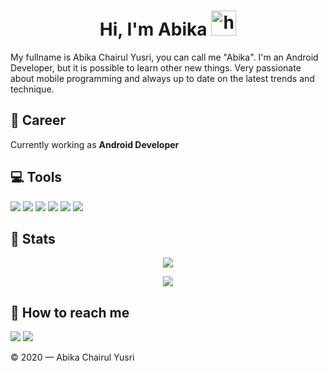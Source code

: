<h1 align="center">Hi, I'm Abika <img src="https://user-images.githubusercontent.com/1303154/88677602-1635ba80-d120-11ea-84d8-d263ba5fc3c0.gif" width="40px" alt="hi"></h1>

My fullname is Abika Chairul Yusri, you can call me "Abika". I'm an Android Developer, but it is possible to learn other new things. Very passionate about mobile programming and always up to date on the latest trends and technique.

## 💼 Career

Currently working as **Android Developer** 

## :computer: Tools

<p>
    <img src="https://img.shields.io/badge/Android Studio-grey?&logo=android" />
    <img src="https://img.shields.io/badge/Kotlin-grey?&logo=kotlin" />
    <img src="https://img.shields.io/badge/Git-grey?logo=git" />
    <img src="https://img.shields.io/badge/GitHub-grey?logo=github" />
    <img src="https://img.shields.io/badge/Gitlab-grey?logo=gitlab" />
    <img src="https://img.shields.io/badge/Postman-grey?logo=postman" />
</p>

## :scroll: Stats

<p align="center">
  <a href="https://github.com/Abikayusri"><img src="https://github-readme-stats.vercel.app/api?username=Abikayusri&hide=issues,prs&bg_color=30,e96443,904e95&title_color=fff&text_color=fff&icon_color=fff&hide_border=true&show_icons=true" /></a>
</p>

<p align="center">
  <a href="https://github.com/Abikayusri"><img src="https://github-readme-stats.vercel.app/api/top-langs?username=Abikayusri&bg_color=30,e96443,904e95&title_color=fff&text_color=fff&hide_border=true&show_icons=true&layout=compact" /></a>
</p>

## :calling: How to reach me

<p>
    <a href="mailto:abikayusri96@gmail.com" target="blank"><img src="https://img.shields.io/badge/abikayusri96@gmail.com-30302f?&logo=gmail&logoColor=ea4335" /></a>
    <a href="https://www.linkedin.com/in/abika-chairul-yusri-04215216b/" target="blank"><img src="https://img.shields.io/badge/Abika_Chairul_Yusri-blue?style=flat&logo=linkedin" /></a>
</p>


© 2020 — Abika Chairul Yusri

<!--
**Abikayusri/Abikayusri** is a ✨ _special_ ✨ repository because its `README.md` (this file) appears on your GitHub profile.

Here are some ideas to get you started:

- 🔭 I’m currently working on ...
- 🌱 I’m currently learning ...
- 👯 I’m looking to collaborate on ...
- 🤔 I’m looking for help with ...
- 💬 Ask me about ...
- 📫 How to reach me: ...
- 😄 Pronouns: ...
- ⚡ Fun fact: ...
-->
